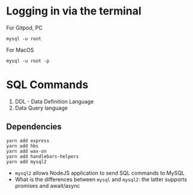 
# Logging in via the terminal

For Gitpod, PC
```
mysql -u root
```

For MacOS
```
mysql -u root -p
```

# SQL Commands
1. DDL - Data Definition Language
2. Data Query language

## Dependencies
```
yarn add express
yarn add hbs
yarn add wax-on
yarn add handlebars-helpers
yarn add mysql2
```

* `mysql2` allows NodeJS application to send SQL commands to MySQL
* What is the differences between `mysql` and `mysql2`: the latter supports promises and await/async